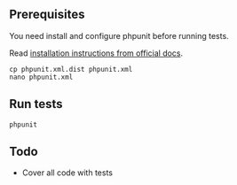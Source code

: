 ## Prerequisites

You need install and configure phpunit before running tests.

Read [installation instructions from official docs](https://phpunit.de/manual/current/en/installation.html).

```
cp phpunit.xml.dist phpunit.xml
nano phpunit.xml
```

## Run tests

```
phpunit
```

## Todo

- Cover all code with tests